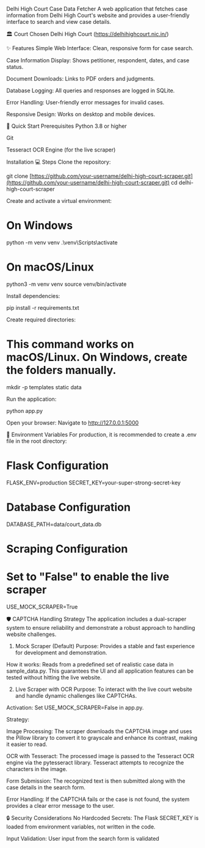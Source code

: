 Delhi High Court Case Data Fetcher
A web application that fetches case information from Delhi High Court's website and provides a user-friendly interface to search and view case details.

🏛️ Court Chosen
Delhi High Court (https://delhihighcourt.nic.in/)

✨ Features
Simple Web Interface: Clean, responsive form for case search.

Case Information Display: Shows petitioner, respondent, dates, and case status.

Document Downloads: Links to PDF orders and judgments.

Database Logging: All queries and responses are logged in SQLite.

Error Handling: User-friendly error messages for invalid cases.

Responsive Design: Works on desktop and mobile devices.

🚀 Quick Start
Prerequisites
Python 3.8 or higher

Git

Tesseract OCR Engine (for the live scraper)

Installation 💻
Steps
Clone the repository:

git clone [https://github.com/your-username/delhi-high-court-scraper.git](https://github.com/your-username/delhi-high-court-scraper.git)
cd delhi-high-court-scraper

Create and activate a virtual environment:

# On Windows
python -m venv venv
.\venv\Scripts\activate

# On macOS/Linux
python3 -m venv venv
source venv/bin/activate

Install dependencies:

pip install -r requirements.txt

Create required directories:

# This command works on macOS/Linux. On Windows, create the folders manually.
mkdir -p templates static data

Run the application:

python app.py

Open your browser: Navigate to http://127.0.0.1:5000

🔧 Environment Variables
For production, it is recommended to create a .env file in the root directory:

# Flask Configuration
FLASK_ENV=production
SECRET_KEY=your-super-strong-secret-key

# Database Configuration
DATABASE_PATH=data/court_data.db

# Scraping Configuration
# Set to "False" to enable the live scraper
USE_MOCK_SCRAPER=True

🛡️ CAPTCHA Handling Strategy
The application includes a dual-scraper system to ensure reliability and demonstrate a robust approach to handling website challenges.

1. Mock Scraper (Default)
Purpose: Provides a stable and fast experience for development and demonstration.

How it works: Reads from a predefined set of realistic case data in sample_data.py. This guarantees the UI and all application features can be tested without hitting the live website.

2. Live Scraper with OCR
Purpose: To interact with the live court website and handle dynamic challenges like CAPTCHAs.

Activation: Set USE_MOCK_SCRAPER=False in app.py.

Strategy:

Image Processing: The scraper downloads the CAPTCHA image and uses the Pillow library to convert it to grayscale and enhance its contrast, making it easier to read.

OCR with Tesseract: The processed image is passed to the Tesseract OCR engine via the pytesseract library. Tesseract attempts to recognize the characters in the image.

Form Submission: The recognized text is then submitted along with the case details in the search form.

Error Handling: If the CAPTCHA fails or the case is not found, the system provides a clear error message to the user.

🔒 Security Considerations
No Hardcoded Secrets: The Flask SECRET_KEY is loaded from environment variables, not written in the code.

Input Validation: User input from the search form is validated
